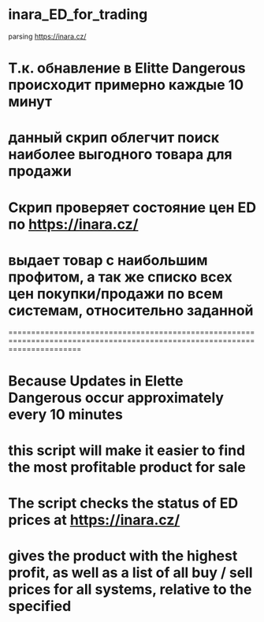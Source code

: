 # inara_ED_for_trading
parsing https://inara.cz/

# Т.к. обнавление в Elitte Dangerous происходит примерно каждые 10 минут
# данный скрип облегчит поиск наиболее выгодного товара для продажи
# Скрип проверяет состояние цен ED по https://inara.cz/
# выдает товар с наибольшим профитом, а так же списко всех цен покупки/продажи по всем системам, относительно заданной

============================================================================================================================
# Because Updates in Elette Dangerous occur approximately every 10 minutes
# this script will make it easier to find the most profitable product for sale
# The script checks the status of ED prices at https://inara.cz/
# gives the product with the highest profit, as well as a list of all buy / sell prices for all systems, relative to the specified
